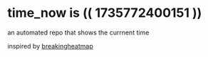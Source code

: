 # time_now is (( 1735772400151 ))

an automated repo that shows the currnent time

inspired by [breakingheatmap](https://github.com/breakingheatmap/breakingheatmap)
